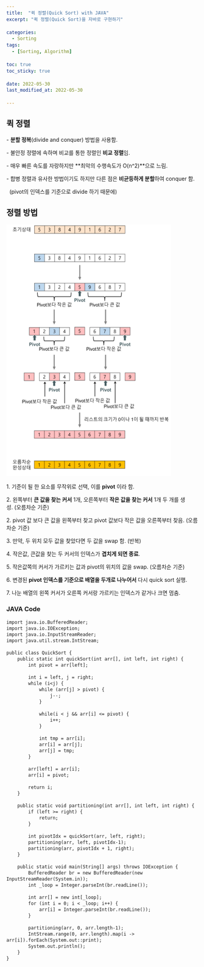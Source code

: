 ```yaml
---
title:  "퀵 정렬(Quick Sort) with JAVA"
excerpt: "퀵 정렬(Quick Sort)을 자바로 구현하기"

categories:
  - Sorting
tags:
  - [Sorting, Algorithm]

toc: true
toc_sticky: true
 
date: 2022-05-30
last_modified_at: 2022-05-30

---
```


## **퀵 정렬**

\- **분할 정복**(divide and conquer) 방법을 사용함.

\- 불안정 정렬에 속하며 비교를 통한 정렬인 **비교 정렬**임.

\- 매우 빠른 속도를 자랑하지만 **최악의 수행속도가 O(n^2)**으로 느림.

\- 합병 정렬과 유사한 방법이기도 하지만 다른 점은 **비균등하게 분할**하여 conquer 함.

  (pivot의 인덱스를 기준으로 divide 하기 때문에)

## **정렬 방법**

<!-- [##_Image|kage@BRe32/btrs6666YyK/rp3osWuyuEYWF6eE6uaHjk/img.png|CDM|1.3|{"originWidth":433,"originHeight":658,"style":"alignCenter","caption":"출처 :&amp;amp;nbsp;https://gmlwjd9405.github.io/2018/05/10/algorithm-quick-sort.html"}_##] -->
![Quick Sorting](../../assets/images/sorting/quick_sort.png)

1\. 기준이 될 한 요소를 무작위로 선택, 이를 **pivot** 이라 함.

2\. 왼쪽부터 **큰 값을 찾는 커서** 1개, 오른쪽부터 **작은 값을 찾는 커서** 1개 두 개를 생성. (오름차순 기준)

2\. pivot 값 보다 큰 값을 왼쪽부터 찾고 pivot 값보다 작은 값을 오른쪽부터 찾음. (오름차순 기준)

3\. 만약, 두 위치 모두 값을 찾았다면 두 값을 swap 함. (반복)

4\. 작은값, 큰값을 찾는 두 커서의 인덱스가 **겹치게 되면 종료**.

5\. 작은값쪽의 커서가 가르키는 값과 pivot의 위치의 값을 swap. (오름차순 기준)

6\. 변경된 **pivot 인덱스를 기준으로 배열을 두개로 나누어서** 다시 quick sort 실행.

7\. 나눈 배열의 왼쪽 커서가 오른쪽 커서랑 가르키는 인덱스가 같거나 크면 멈춤.

### **JAVA Code**

```
import java.io.BufferedReader;
import java.io.IOException;
import java.io.InputStreamReader;
import java.util.stream.IntStream;

public class QuickSort {
    public static int quickSort(int arr[], int left, int right) {
        int pivot = arr[left];

        int i = left, j = right;
        while (i<j) {
            while (arr[j] > pivot) {
                j--;
            }

            while(i < j && arr[i] <= pivot) {
                i++;
            }
            
            int tmp = arr[i];
            arr[i] = arr[j];
            arr[j] = tmp;
        }

        arr[left] = arr[i];
        arr[i] = pivot;

        return i;
    }

    public static void partitioning(int arr[], int left, int right) {
        if (left >= right) {
            return;
        }

        int pivotIdx = quickSort(arr, left, right);
        partitioning(arr, left, pivotIdx-1);
        partitioning(arr, pivotIdx + 1, right);
    }

    public static void main(String[] args) throws IOException {
        BufferedReader br = new BufferedReader(new InputStreamReader(System.in));
        int _loop = Integer.parseInt(br.readLine());

        int arr[] = new int[_loop];
        for (int i = 0; i < _loop; i++) {
            arr[i] = Integer.parseInt(br.readLine());
        }

        partitioning(arr, 0, arr.length-1);
        IntStream.range(0, arr.length).map(i -> arr[i]).forEach(System.out::print);
        System.out.println();
    }
}
```